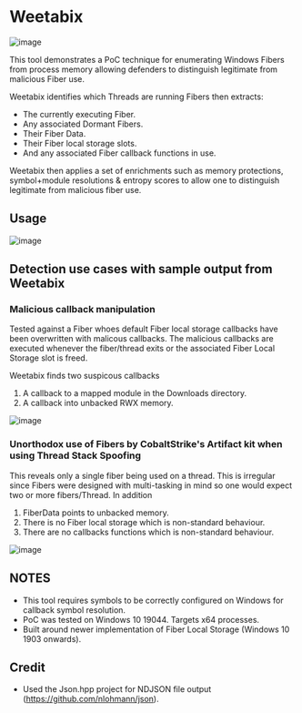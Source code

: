 # Weetabix
![image](https://github.com/JanielDary/weetabix/assets/60667846/ee6ff946-2ff3-4a59-8845-2680f9a8a776)



This tool demonstrates a PoC technique for enumerating Windows Fibers from process memory allowing defenders to distinguish legitimate from malicious Fiber use.

Weetabix identifies which Threads are running Fibers then extracts:
* The currently executing Fiber.
* Any associated Dormant Fibers.
* Their Fiber Data.
* Their Fiber local storage slots.
* And any associated Fiber callback functions in use.

Weetabix then applies a set of enrichments such as memory protections, symbol+module resolutions & entropy scores to allow one to distinguish legitimate from malicious fiber use.  

## Usage
![image](https://user-images.githubusercontent.com/60667846/230958277-66fc257d-7f2c-4c24-b79e-6380256b447f.png)

## Detection use cases with sample output from Weetabix

### Malicious callback manipulation
Tested against a Fiber whoes default Fiber local storage callbacks have been overwritten with malicous callbacks. The malicious callbacks are executed whenever the fiber/thread exits or the associated Fiber Local Storage slot is freed. 

Weetabix finds two suspicous callbacks
1. A callback to a mapped module in the Downloads directory.
2. A callback into unbacked RWX memory.

![image](https://user-images.githubusercontent.com/60667846/230966652-f1e05128-90b4-46e7-ba2e-82662c1c0fe0.png)

### Unorthodox use of Fibers by CobaltStrike's Artifact kit when using Thread Stack Spoofing
This reveals only a single fiber being used on a thread. This is irregular since Fibers were designed with multi-tasking in mind so one would expect two or more fibers/Thread. In addition 
1. FiberData points to unbacked memory.
2. There is no Fiber local storage which is non-standard behaviour.
3. There are no callbacks functions which is non-standard behaviour.

![image](https://user-images.githubusercontent.com/60667846/230965528-5bfa4766-b04c-4262-84dc-5235acfe2a73.png)



## NOTES
* This tool requires symbols to be correctly configured on Windows for callback symbol resolution.
* PoC was tested on Windows 10 19044. Targets x64 processes.
* Built around newer implementation of Fiber Local Storage (Windows 10 1903 onwards).

## Credit
* Used the Json.hpp project for NDJSON file output (https://github.com/nlohmann/json).
